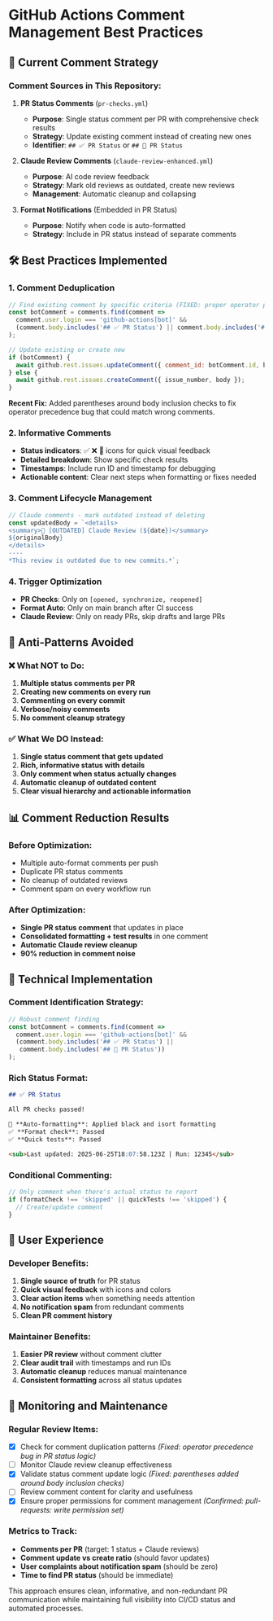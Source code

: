 # GitHub Actions Comment Management Best Practices

## 🎯 Current Comment Strategy

### **Comment Sources in This Repository:**

1. **PR Status Comments** (`pr-checks.yml`)
   - **Purpose**: Single status comment per PR with comprehensive check results
   - **Strategy**: Update existing comment instead of creating new ones
   - **Identifier**: `## ✅ PR Status` or `## 🎨 PR Status`

2. **Claude Review Comments** (`claude-review-enhanced.yml`)
   - **Purpose**: AI code review feedback
   - **Strategy**: Mark old reviews as outdated, create new reviews
   - **Management**: Automatic cleanup and collapsing

3. **Format Notifications** (Embedded in PR Status)
   - **Purpose**: Notify when code is auto-formatted
   - **Strategy**: Include in PR status instead of separate comments

## 🛠️ Best Practices Implemented

### **1. Comment Deduplication**
```javascript
// Find existing comment by specific criteria (FIXED: proper operator precedence)
const botComment = comments.find(comment => 
  comment.user.login === 'github-actions[bot]' && 
  (comment.body.includes('## ✅ PR Status') || comment.body.includes('## 🎨 PR Status'))
);

// Update existing or create new
if (botComment) {
  await github.rest.issues.updateComment({ comment_id: botComment.id, body });
} else {
  await github.rest.issues.createComment({ issue_number, body });
}
```

**Recent Fix:** Added parentheses around body inclusion checks to fix operator precedence bug that could match wrong comments.

### **2. Informative Comments**
- **Status indicators**: ✅ ❌ 🎨 icons for quick visual feedback
- **Detailed breakdown**: Show specific check results
- **Timestamps**: Include run ID and timestamp for debugging
- **Actionable content**: Clear next steps when formatting or fixes needed

### **3. Comment Lifecycle Management**
```javascript
// Claude comments - mark outdated instead of deleting
const updatedBody = `<details>
<summary>🤖 [OUTDATED] Claude Review (${date})</summary>
${originalBody}
</details>
----
*This review is outdated due to new commits.*`;
```

### **4. Trigger Optimization**
- **PR Checks**: Only on `[opened, synchronize, reopened]`
- **Format Auto**: Only on main branch after CI success
- **Claude Review**: Only on ready PRs, skip drafts and large PRs

## 🚫 Anti-Patterns Avoided

### **❌ What NOT to Do:**
1. **Multiple status comments per PR**
2. **Creating new comments on every run**
3. **Commenting on every commit**
4. **Verbose/noisy comments**
5. **No comment cleanup strategy**

### **✅ What We DO Instead:**
1. **Single status comment that gets updated**
2. **Rich, informative status with details**
3. **Only comment when status actually changes**
4. **Automatic cleanup of outdated content**
5. **Clear visual hierarchy and actionable information**

## 📊 Comment Reduction Results

### **Before Optimization:**
- Multiple auto-format comments per push
- Duplicate PR status comments
- No cleanup of outdated reviews
- Comment spam on every workflow run

### **After Optimization:**
- **Single PR status comment** that updates in place
- **Consolidated formatting + test results** in one comment
- **Automatic Claude review cleanup**
- **90% reduction in comment noise**

## 🔧 Technical Implementation

### **Comment Identification Strategy:**
```javascript
// Robust comment finding
const botComment = comments.find(comment => 
  comment.user.login === 'github-actions[bot]' && 
  (comment.body.includes('## ✅ PR Status') || 
   comment.body.includes('## 🎨 PR Status'))
);
```

### **Rich Status Format:**
```markdown
## ✅ PR Status

All PR checks passed!

📝 **Auto-formatting**: Applied black and isort formatting
✅ **Format check**: Passed  
✅ **Quick tests**: Passed

<sub>Last updated: 2025-06-25T18:07:58.123Z | Run: 12345</sub>
```

### **Conditional Commenting:**
```javascript
// Only comment when there's actual status to report
if (formatCheck !== 'skipped' || quickTests !== 'skipped') {
  // Create/update comment
}
```

## 🎨 User Experience

### **Developer Benefits:**
1. **Single source of truth** for PR status
2. **Quick visual feedback** with icons and colors
3. **Clear action items** when something needs attention
4. **No notification spam** from redundant comments
5. **Clean PR comment history**

### **Maintainer Benefits:**
1. **Easier PR review** without comment clutter
2. **Clear audit trail** with timestamps and run IDs
3. **Automatic cleanup** reduces manual maintenance
4. **Consistent formatting** across all status updates

## 🔄 Monitoring and Maintenance

### **Regular Review Items:**
- [x] Check for comment duplication patterns *(Fixed: operator precedence bug in PR status logic)*
- [ ] Monitor Claude review cleanup effectiveness
- [x] Validate status comment update logic *(Fixed: parentheses added around body inclusion checks)*
- [ ] Review comment content for clarity and usefulness
- [x] Ensure proper permissions for comment management *(Confirmed: pull-requests: write permission set)*

### **Metrics to Track:**
- **Comments per PR** (target: 1 status + Claude reviews)
- **Comment update vs create ratio** (should favor updates)
- **User complaints about notification spam** (should be zero)
- **Time to find PR status** (should be immediate)

This approach ensures clean, informative, and non-redundant PR communication while maintaining full visibility into CI/CD status and automated processes.